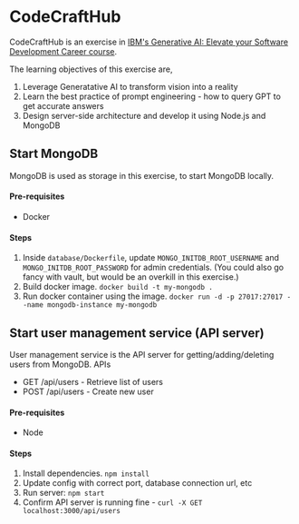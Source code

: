 # CodeCraftHub

CodeCraftHub is an exercise in [IBM's Generative AI: Elevate your Software Development Career course](https://www.coursera.org/learn/generative-ai-elevate-software-development-career).

The learning objectives of this exercise are,
1. Leverage Generatative AI to transform vision into a reality
2. Learn the best practice of prompt engineering - how to query GPT to get accurate answers
3. Design server-side architecture and develop it using Node.js and MongoDB

## Start MongoDB
MongoDB is used as storage in this exercise, to start MongoDB locally.
#### Pre-requisites
- Docker

#### Steps
1. Inside `database/Dockerfile`, update `MONGO_INITDB_ROOT_USERNAME` and `MONGO_INITDB_ROOT_PASSWORD` for admin credentials. (You could also go fancy with vault, but would be an overkill in this exercise.)
2. Build docker image. ```docker build -t my-mongodb .```
3. Run docker container using the image. ```docker run -d -p 27017:27017 --name mongodb-instance my-mongodb```

## Start user management service (API server)
User management service is the API server for getting/adding/deleting users from MongoDB.
APIs
- GET /api/users - Retrieve list of users
- POST /api/users - Create new user
#### Pre-requisites
- Node

#### Steps
1. Install dependencies. ```npm install```
2. Update config with correct port, database connection url, etc
3. Run server: ```npm start```
4. Confirm API server is running fine - ```curl -X GET localhost:3000/api/users``` 